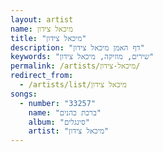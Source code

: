 ```yaml
---
layout: artist
name: מיכאל צידון
title: "מיכאל צידון"
description: "דף האמן מיכאל צידון"
keywords: "שירים, מוזיקה, מיכאל צידון"
permalink: /artists/מיכאל-צידון/
redirect_from:
  - /artists/list/מיכאל צידון
songs:
  - number: "33257"
    name: "ברכת כהנים"
    album: "סינגלים"
    artist: "מיכאל צידון"
---
```

